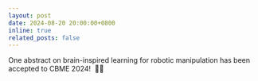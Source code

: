 ```yaml
---
layout: post
date: 2024-08-20 20:00:00+0800
inline: true
related_posts: false
---
```


One abstract on brain-inspired learning for robotic manipulation has been accepted to CBME 2024! &nbsp;🎉🎉
